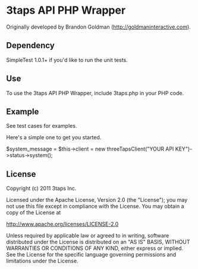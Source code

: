 # 3taps API PHP Wrapper

Originally developed by Brandon Goldman (http://goldmaninteractive.com).

## Dependency

SimpleTest 1.0.1+ if you'd like to run the unit tests.

## Use

To use the 3taps API PHP Wrapper, include 3taps.php in your PHP code.

## Example

See test cases for examples.

Here's a simple one to get you started.

$system_message = $this->client = new threeTapsClient("YOUR API KEY")->status->system();

## License

Copyright (c) 2011 3taps Inc. 

Licensed under the Apache License, Version 2.0 (the "License"); 
you may not use this file except in compliance with the License. 
You may obtain a copy of the License at 

  http://www.apache.org/licenses/LICENSE-2.0 

Unless required by applicable law or agreed to in writing, software 
distributed under the License is distributed on an "AS IS" BASIS, 
WITHOUT WARRANTIES OR CONDITIONS OF ANY KIND, either express or implied. 
See the License for the specific language governing permissions and 
limitations under the License.


